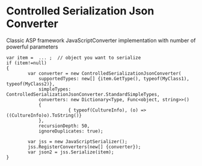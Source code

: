 # Controlled Serialization Json Converter
Classic ASP framework JavaScriptConverter implementation with number of powerful parameters 

```
var item =  ... ;  // object you want to serialize
if (item!=null)
{
        var converter = new ControlledSerializationJsonConverter(
            supportedTypes: new[] {item.GetType(), typeof(MyClass1), typeof(MyClass2)},
            simpleTypes: ControlledSerializationJsonConverter.StandardSimpleTypes,
            converters: new Dictionary<Type, Func<object, string>>()
            {
                       { typeof(CultureInfo), (o) => ((CultureInfo)o).ToString()}
            },
            recursionDepth: 50,
            ignoreDuplicates: true);
            
        var jss = new JavaScriptSerializer();
        jss.RegisterConverters(new[] {converter});
        var json2 = jss.Serialize(item);
}
```
